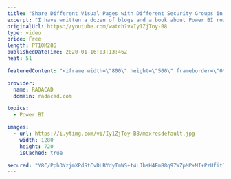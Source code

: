 ```yaml
---
title: "Share Different Visual Pages with Different Security Groups in Power BI"
excerpt: "I have written a dozen of blogs and a book about Power BI row-level security and the security on the dataset. However, I always get this question that: \"What if I want some people to see only a few pages of my report, and some others to see other pages?\" or \"How can I put security for different pages"
originalUrl: https://youtube.com/watch?v=Iy1ZjToy-B8
type: video
price: Free
length: PT10M28S
publishedDateTime: 2020-01-16T03:13:46Z
heat: 51

featuredContent: "<iframe width=\"800\" height=\"500\" frameborder=\"0\" src=\"https://www.youtube.com/embed/Iy1ZjToy-B8\" allow=\"accelerometer; autoplay; encrypted-media; gyroscope; picture-in-picture\" allowfullscreen></iframe>"

provider:
  name: RADACAD
  domain: radacad.com

topics:
  - Power BI

images:
  - url: https://i.ytimg.com/vi/Iy1ZjToy-B8/maxresdefault.jpg
    width: 1280
    height: 720
    isCached: true

secured: "Y8C/Pph3YzjmXPdStCvDLBYdyTmWS+t4LJbsH4EmB8q97WZpMP+MI+PzUfitIc0cozFccfMWhwc9lkJTWXAYWGj1wY0sa4CExVarP3WRPeLOaNIw7Kf96952sryMXCgLmm5orGJ42DjnxpYjB6T88ER2THqjga3I/kuxOc0ZBxHQyKTeDZC12T2eyF5uJ77X4/sfVsz7jSEu9XQoVKRSh1v8oQR7JqlwoiiAcf6w3ZBXb0vYUzVCOo6h6QHnoLPrRuIrFMOvpwIgoWBySTLocLvN4Rs2vnWW54dOvNrAvsRYL0FJmtC50SB7n2Z7VrjsemSVq0I1bo4zrCbJvoibTUnJEvj0cSHso0+HAYP22IckggJk+ep5qmDYKurye362BklUHvHCDqTLMx7gy8tfGQCWD5DIR2ov4C029aj8J6M=;g6nEagXSDucoLpN/QhPj3Q=="
---
```



